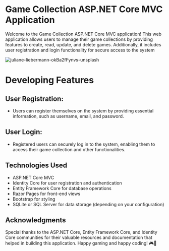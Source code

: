 # Game Collection ASP.NET Core MVC Application

Welcome to the Game Collection ASP.NET Core MVC application! This web application allows users to manage their game collections by providing features to create, read, update, and delete games.
Additionally, it includes user registration and login functionality for secure access to the system

![juliane-liebermann-okBa2fFynvs-unsplash](https://github.com/rodercode/game-collection/assets/54941923/c74129cd-e240-4386-9fab-677700002560)

# Developing Features

## User Registration:
- Users can register themselves on the system by providing essential information, such as username, email, and password.

## User Login:
- Registered users can securely log in to the system, enabling them to access their game collection and other functionalities.


## Technologies Used

- ASP.NET Core MVC
- Identity Core for user registration and authentication
- Entity Framework Core for database operations
- Razor Pages for front-end views
- Bootstrap for styling
- SQLite or SQL Server for data storage (depending on your configuration)

## Acknowledgments

Special thanks to the ASP.NET Core, Entity Framework Core, and Identity Core communities for their valuable resources and documentation that helped in building this application.
Happy gaming and happy coding! 🎮👾
